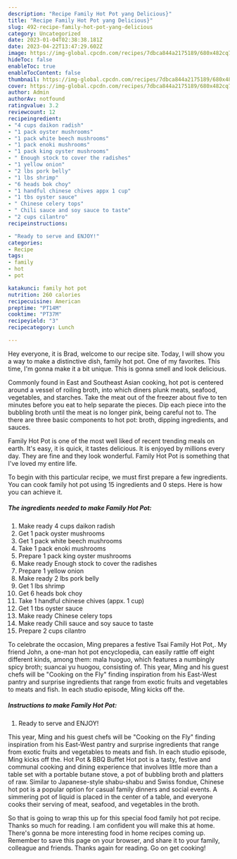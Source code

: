 ```yaml
---
description: "Recipe Family Hot Pot yang Delicious}"
title: "Recipe Family Hot Pot yang Delicious}"
slug: 492-recipe-family-hot-pot-yang-delicious
category: Uncategorized
date: 2023-01-04T02:38:38.181Z
date: 2023-04-22T13:47:29.602Z
image: https://img-global.cpcdn.com/recipes/7dbca844a2175189/680x482cq70/family-hot-pot-recipe-main-photo.jpg
hideToc: false
enableToc: true
enableTocContent: false
thumbnail: https://img-global.cpcdn.com/recipes/7dbca844a2175189/680x482cq70/family-hot-pot-recipe-main-photo.jpg
cover: https://img-global.cpcdn.com/recipes/7dbca844a2175189/680x482cq70/family-hot-pot-recipe-main-photo.jpg
author: Admin
authorAv: notfound
ratingvalue: 3.2
reviewcount: 12
recipeingredient:
- "4 cups daikon radish"
- "1 pack oyster mushrooms"
- "1 pack white beech mushrooms"
- "1 pack enoki mushrooms"
- "1 pack king oyster mushrooms"
- " Enough stock to cover the radishes"
- "1 yellow onion"
- "2 lbs pork belly"
- "1 lbs shrimp"
- "6 heads bok choy"
- "1 handful chinese chives appx 1 cup"
- "1 tbs oyster sauce"
- " Chinese celery tops"
- " Chili sauce and soy sauce to taste"
- "2 cups cilantro"
recipeinstructions:

- "Ready to serve and ENJOY!"
categories:
- Recipe
tags:
- family
- hot
- pot

katakunci: family hot pot 
nutrition: 260 calories
recipecuisine: American
preptime: "PT14M"
cooktime: "PT37M"
recipeyield: "3"
recipecategory: Lunch

---
```



Hey everyone, it is Brad, welcome to our recipe site. Today, I will show you a way to make a distinctive dish, family hot pot. One of my favorites. This time, I'm gonna make it a bit unique. This is gonna smell and look delicious.

Commonly found in East and Southeast Asian cooking, hot pot is centered around a vessel of roiling broth, into which diners plunk meats, seafood, vegetables, and starches. Take the meat out of the freezer about five to ten minutes before you eat to help separate the pieces. Dip each piece into the bubbling broth until the meat is no longer pink, being careful not to. The there are three basic components to hot pot: broth, dipping ingredients, and sauces.

Family Hot Pot is one of the most well liked of recent trending meals on earth. It's easy, it is quick, it tastes delicious. It is enjoyed by millions every day. They are fine and they look wonderful. Family Hot Pot is something that I've loved my entire life.


To begin with this particular recipe, we must first prepare a few ingredients. You can cook family hot pot using 15 ingredients and 0 steps. Here is how you can achieve it.

<!--inarticleads1-->

##### The ingredients needed to make Family Hot Pot:

1. Make ready 4 cups daikon radish
1. Get 1 pack oyster mushrooms
1. Get 1 pack white beech mushrooms
1. Take 1 pack enoki mushrooms
1. Prepare 1 pack king oyster mushrooms
1. Make ready  Enough stock to cover the radishes
1. Prepare 1 yellow onion
1. Make ready 2 lbs pork belly
1. Get 1 lbs shrimp
1. Get 6 heads bok choy
1. Take 1 handful chinese chives (appx. 1 cup)
1. Get 1 tbs oyster sauce
1. Make ready  Chinese celery tops
1. Make ready  Chili sauce and soy sauce to taste
1. Prepare 2 cups cilantro


To celebrate the occasion, Ming prepares a festive Tsai Family Hot Pot,. My friend John, a one-man hot pot encyclopedia, can easily rattle off eight different kinds, among them: mala huoguo, which features a numbingly spicy broth; suancai yu huogou, consisting of. This year, Ming and his guest chefs will be &#34;Cooking on the Fly&#34; finding inspiration from his East-West pantry and surprise ingredients that range from exotic fruits and vegetables to meats and fish. In each studio episode, Ming kicks off the. 

<!--inarticleads2-->

##### Instructions to make Family Hot Pot:


1. Ready to serve and ENJOY!

This year, Ming and his guest chefs will be &#34;Cooking on the Fly&#34; finding inspiration from his East-West pantry and surprise ingredients that range from exotic fruits and vegetables to meats and fish. In each studio episode, Ming kicks off the. Hot Pot &amp; BBQ Buffet Hot pot is a tasty, festive and communal cooking and dining experience that involves little more than a table set with a portable butane stove, a pot of bubbling broth and platters of raw. Similar to Japanese-style shabu-shabu and Swiss fondue, Chinese hot pot is a popular option for casual family dinners and social events. A simmering pot of liquid is placed in the center of a table, and everyone cooks their serving of meat, seafood, and vegetables in the broth. 

So that is going to wrap this up for this special food family hot pot recipe. Thanks so much for reading. I am confident you will make this at home. There's gonna be more interesting food in home recipes coming up. Remember to save this page on your browser, and share it to your family, colleague and friends. Thanks again for reading. Go on get cooking!
